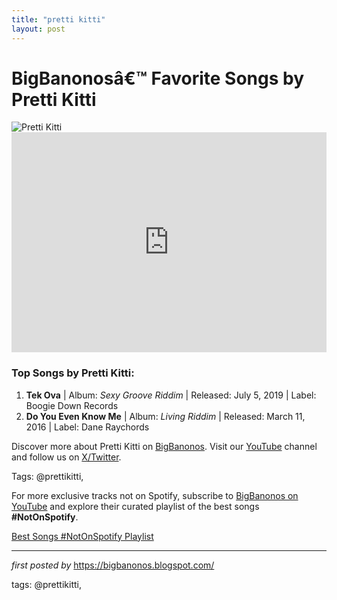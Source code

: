 ```yaml
---
title: "pretti kitti"
layout: post
---
```

<!-- Title of the Post -->
<h1>BigBanonosâ€™ Favorite Songs by Pretti Kitti</h1> <!-- Featured Image -->
<div> <img src="https://i.scdn.co/image/ab6761610000e5eb0f09d5c358d5582079e6ad63" alt="Pretti Kitti">
</div> <!-- Spotify Embed -->
<div> <iframe src="https://open.spotify.com/embed/playlist/4qzUQ8JQj5DZRpOIVPLah3?utm_source=generator" width="100%" height="352" frameBorder="0" allowfullscreen="" allow="autoplay; clipboard-write; encrypted-media; fullscreen; picture-in-picture" loading="lazy"></iframe>
</div> <!-- Song Information -->
<h3>Top Songs by Pretti Kitti:</h3>
<ol> <li><strong>Tek Ova</strong> | Album: <em>Sexy Groove Riddim</em> | Released: July 5, 2019 | Label: Boogie Down Records</li> <li><strong>Do You Even Know Me</strong> | Album: <em>Living Riddim</em> | Released: March 11, 2016 | Label: Dane Raychords</li>
</ol> <!-- Footer Links -->
<div > <p>Discover more about Pretti Kitti on <a href="https://bigbanonos.blogspot.com/" target="_blank">BigBanonos</a>. Visit our <a href="https://www.youtube.com/@BigBanonos" target="_blank">YouTube</a> channel and follow us on <a href="https://x.com/bigbanonos" target="_blank">X/Twitter</a>.</p>
</div> <!-- Tags -->
<p >Tags: @prettikitti,</p>


<!--Subscribe and Playlist Links-->
<div>
    <p>For more exclusive tracks not on Spotify, subscribe to <a href="https://www.youtube.com/@BigBanonos" target="_blank">BigBanonos on YouTube</a> and explore their curated playlist of the best songs <strong>#NotOnSpotify</strong>.</p>
    <p><a href="https://www.youtube.com/playlist?list=PLtuNtuTatqI0kFahUCbtbfenC_ET5O_tr" target="_blank">Best Songs #NotOnSpotify Playlist<br /></a></p></div>

<hr />

<p><em>first posted by</em> <a href="https://bigbanonos.blogspot.com/" rel="noopener" target="_new">https://bigbanonos.blogspot.com/</a></p>

<p>tags: @prettikitti,</p>
